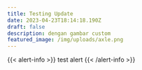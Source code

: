 ```yaml
---
title: Testing Update
date: 2023-04-23T18:14:18.190Z
draft: false
description: dengan gambar custom
featured_image: /img/uploads/axle.png
---
```

{﻿{< alert-info >}}
t﻿est alert
{﻿{< /alert-info >}}